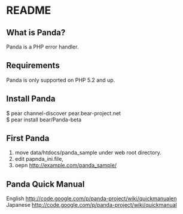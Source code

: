 README
======

What is Panda?
-----------------

Panda is a PHP error handler.

Requirements
------------

Panda is only supported on PHP 5.2 and up.

Install Panda
-------------
$ pear channel-discover pear.bear-project.net  
$ pear install bear/Panda-beta

First Panda
-------------

1) move data/htdocs/panda_sample under web root directory.
2) edit papnda_ini.file,
3) oepn  http://example.com/panda_sample/

Panda Quick Manual
------------------
English
http://code.google.com/p/panda-project/wiki/quickmanualen
Japanese
http://code.google.com/p/panda-project/wiki/quickmanual



